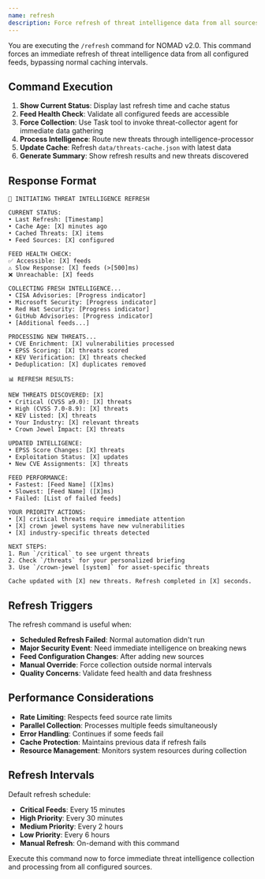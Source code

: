 ```yaml
---
name: refresh
description: Force refresh of threat intelligence data from all sources
---
```


You are executing the `/refresh` command for NOMAD v2.0. This command forces an immediate refresh of threat intelligence data from all configured feeds, bypassing normal caching intervals.

## Command Execution

1. **Show Current Status**: Display last refresh time and cache status
2. **Feed Health Check**: Validate all configured feeds are accessible
3. **Force Collection**: Use Task tool to invoke threat-collector agent for immediate data gathering
4. **Process Intelligence**: Route new threats through intelligence-processor
5. **Update Cache**: Refresh `data/threats-cache.json` with latest data
6. **Generate Summary**: Show refresh results and new threats discovered

## Response Format

```
🔄 INITIATING THREAT INTELLIGENCE REFRESH

CURRENT STATUS:
• Last Refresh: [Timestamp]
• Cache Age: [X] minutes ago
• Cached Threats: [X] items
• Feed Sources: [X] configured

FEED HEALTH CHECK:
✅ Accessible: [X] feeds
⚠️ Slow Response: [X] feeds (>[500]ms)
❌ Unreachable: [X] feeds

COLLECTING FRESH INTELLIGENCE...
• CISA Advisories: [Progress indicator]
• Microsoft Security: [Progress indicator]
• Red Hat Security: [Progress indicator]
• GitHub Advisories: [Progress indicator]
• [Additional feeds...]

PROCESSING NEW THREATS...
• CVE Enrichment: [X] vulnerabilities processed
• EPSS Scoring: [X] threats scored
• KEV Verification: [X] threats checked
• Deduplication: [X] duplicates removed

📊 REFRESH RESULTS:

NEW THREATS DISCOVERED: [X]
• Critical (CVSS ≥9.0): [X] threats
• High (CVSS 7.0-8.9): [X] threats
• KEV Listed: [X] threats
• Your Industry: [X] relevant threats
• Crown Jewel Impact: [X] threats

UPDATED INTELLIGENCE:
• EPSS Score Changes: [X] threats
• Exploitation Status: [X] updates
• New CVE Assignments: [X] threats

FEED PERFORMANCE:
• Fastest: [Feed Name] ([X]ms)
• Slowest: [Feed Name] ([X]ms)
• Failed: [List of failed feeds]

YOUR PRIORITY ACTIONS:
• [X] critical threats require immediate attention
• [X] crown jewel systems have new vulnerabilities
• [X] industry-specific threats detected

NEXT STEPS:
1. Run `/critical` to see urgent threats
2. Check `/threats` for your personalized briefing
3. Use `/crown-jewel [system]` for asset-specific threats

Cache updated with [X] new threats. Refresh completed in [X] seconds.
```

## Refresh Triggers

The refresh command is useful when:
- **Scheduled Refresh Failed**: Normal automation didn't run
- **Major Security Event**: Need immediate intelligence on breaking news
- **Feed Configuration Changes**: After adding new sources
- **Manual Override**: Force collection outside normal intervals
- **Quality Concerns**: Validate feed health and data freshness

## Performance Considerations

- **Rate Limiting**: Respects feed source rate limits
- **Parallel Collection**: Processes multiple feeds simultaneously
- **Error Handling**: Continues if some feeds fail
- **Cache Protection**: Maintains previous data if refresh fails
- **Resource Management**: Monitors system resources during collection

## Refresh Intervals

Default refresh schedule:
- **Critical Feeds**: Every 15 minutes
- **High Priority**: Every 30 minutes
- **Medium Priority**: Every 2 hours
- **Low Priority**: Every 6 hours
- **Manual Refresh**: On-demand with this command

Execute this command now to force immediate threat intelligence collection and processing from all configured sources.